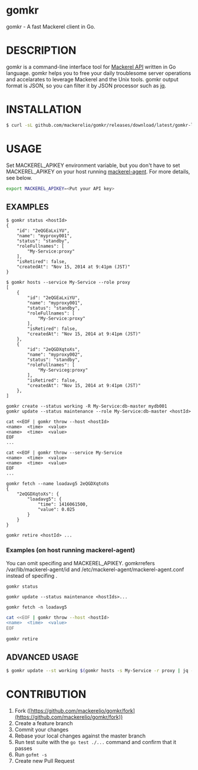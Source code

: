 gomkr
=====

gomkr - A fast Mackerel client in Go.

# DESCRIPTION

gomkr is a command-line interface tool for [Mackerel API](http://help-ja.mackerel.io/entry/spec/api/v0) written in Go language.
gomkr helps you to free your daily troublesome server operations and accelarates to leverage Mackerel and the Unix tools.
gomkr output format is JSON, so you can filter it by JSON processor such as [jq](http://stedolan.github.io/jq/).

# INSTALLATION

```bash
$ curl -sL github.com/mackerelio/gomkr/releases/download/latest/gomkr-linux-amd64 > ~/bin/gomkr && chmod +x ~/bin/gomkr
```

# USAGE

Set MACKEREL_APIKEY environment variable, but you don't have to set MACKEREL_APIKEY on your host running [mackerel-agent](https://github.com/mackerelio/mackerel-agent). For more details, see below.

```bash
export MACKEREL_APIKEY=<Put your API key>
```

## EXAMPLES

```
$ gomkr status <hostId>
{
    "id": "2eQGEaLxiYU",
    "name": "myproxy001",
    "status": "standby",
    "roleFullnames": [
        "My-Service:proxy"
    ],
    "isRetired": false,
    "createdAt": "Nov 15, 2014 at 9:41pm (JST)"
}
```

```
$ gomkr hosts --service My-Service --role proxy
[
    {
        "id": "2eQGEaLxiYU",
        "name": "myproxy001",
        "status": "standby",
        "roleFullnames": [
            "My-Service:proxy"
        ],
        "isRetired": false,
        "createdAt": "Nov 15, 2014 at 9:41pm (JST)"
    },
    {
        "id": "2eQGDXqtoXs",
        "name": "myproxy002",
        "status": "standby",
        "roleFullnames": [
            "My-Serviceg:proxy"
        ],
        "isRetired": false,
        "createdAt": "Nov 15, 2014 at 9:41pm (JST)"
    },
]
```

```
gomkr create --status working -R My-Service:db-master mydb001
gomkr update --status maintenance --role My-Service:db-master <hostId>
```

```
cat <<EOF | gomkr throw --host <hostId>
<name>  <time>  <value>
<name>  <time>  <value>
EOF
...

cat <<EOF | gomkr throw --service My-Service
<name>  <time>  <value>
<name>  <time>  <value>
EOF
...
```

```
gomkr fetch --name loadavg5 2eQGDXqtoXs
{
    "2eQGDXqtoXs": {
        "loadavg5": {
            "time": 1416061500,
            "value": 0.025
        }
    }
}
```

```
gomkr retire <hostId> ...
```

### Examples (on host running mackerel-agent)

You can omit specifing <hostId> and MACKEREL_APIKEY.
gomkrrefers /var/lib/mackerel-agent/id and /etc/mackerel-agent/mackerel-agent.conf instead of specifing <hostId>.

```
gomkr status
```

```
gomkr update --status maintenance <hostIds>...
```

```
gomkr fetch -n loadavg5
```

```bash
cat <<EOF | gomkr throw --host <hostId>
<name>  <time>  <value>
EOF
```

```
gomkr retire
```

## ADVANCED USAGE

```bash
$ gomkr update --st working $(gomkr hosts -s My-Service -r proxy | jq -r '.[].id')
```

# CONTRIBUTION

1. Fork ([https://github.com/mackerelio/gomkr/fork](https://github.com/mackerelio/gomkr/fork))
1. Create a feature branch
1. Commit your changes
1. Rebase your local changes against the master branch
1. Run test suite with the `go test ./...` command and confirm that it passes
1. Run `gofmt -s`
1. Create new Pull Request
